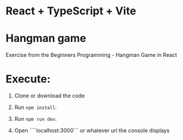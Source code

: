 # React + TypeScript + Vite

# Hangman game
Exercise from the Beginners Programming - Hangman Game in React

# Execute:

1. Clone or download the code

2. Run ``` npm install ```.

3. Run ``` npm run dev ```.

4. Open ````localhost:3000``` or whatever url the console displays